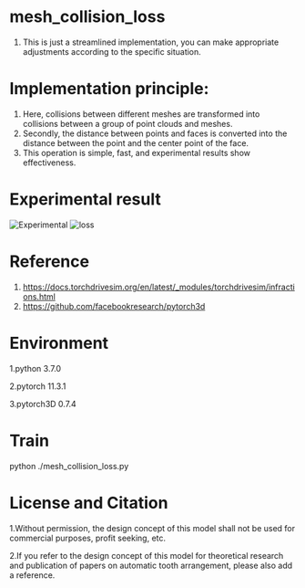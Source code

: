 # mesh_collision_loss

1. This is just a streamlined implementation, you can make appropriate adjustments according to the specific situation.

# Implementation principle:
1. Here, collisions between different meshes are transformed into collisions between a group of point clouds and meshes.
2. Secondly, the distance between points and faces is converted into the distance between the point and the center point of the face.
3. This operation is simple, fast, and experimental results show effectiveness.

# Experimental result
![Experimental](https://github.com/huang229/mesh_collision_loss/assets/29627190/f9ab3708-b425-4d12-a484-a43a742f676b)
![loss](https://github.com/huang229/mesh_collision_loss/assets/29627190/4cd46eaf-7e46-4c96-bab0-9c89e7d9662b)


# Reference
1. https://docs.torchdrivesim.org/en/latest/_modules/torchdrivesim/infractions.html
2. https://github.com/facebookresearch/pytorch3d

   
# Environment
1.python 3.7.0

2.pytorch 11.3.1

3.pytorch3D 0.7.4


# Train
  python ./mesh_collision_loss.py

# License and Citation
1.Without permission, the design concept of this model shall not be used for commercial purposes, profit seeking, etc.

2.If you refer to the design concept of this model for theoretical research and publication of papers on automatic tooth arrangement, please also add a reference.

